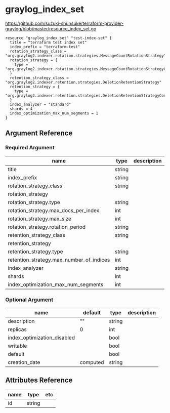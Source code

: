 # graylog_index_set

https://github.com/suzuki-shunsuke/terraform-provider-graylog/blob/master/resource_index_set.go

```
resource "graylog_index_set" "test-index-set" {
  title = "terraform test index set"
  index_prefix = "terraform-test"
  rotation_strategy_class = "org.graylog2.indexer.rotation.strategies.MessageCountRotationStrategy"
  rotation_strategy = {
    type = "org.graylog2.indexer.rotation.strategies.MessageCountRotationStrategyConfig"
  }
  retention_strategy_class = "org.graylog2.indexer.retention.strategies.DeletionRetentionStrategy"
  retention_strategy = {
    type = "org.graylog2.indexer.retention.strategies.DeletionRetentionStrategyConfig"
  }
  index_analyzer = "standard"
  shards = 4
  index_optimization_max_num_segments = 1
}
```

## Argument Reference

### Required Argument

name | type | description
--- | --- | ---
title | string |
index_prefix | string |
rotation_strategy_class | string |
rotation_strategy | |
rotation_strategy.type | string |
rotation_strategy.max_docs_per_index | int |
rotation_strategy.max_size | int |
rotation_strategy.rotation_period | string |
retention_strategy_class | string |
retention_strategy | |
retention_strategy.type | string |
retention_strategy.max_number_of_indices | int |
index_analyzer | string |
shards | int |
index_optimization_max_num_segments | int |

### Optional Argument

name | default | type | description
--- | --- | --- | ---
description | "" | string |
replicas | 0 | int |
index_optimization_disabled | | bool |
writable | | bool |
default | | bool |
creation_date | computed | string |

## Attributes Reference

name | type | etc
--- | --- | ---
id | string |
